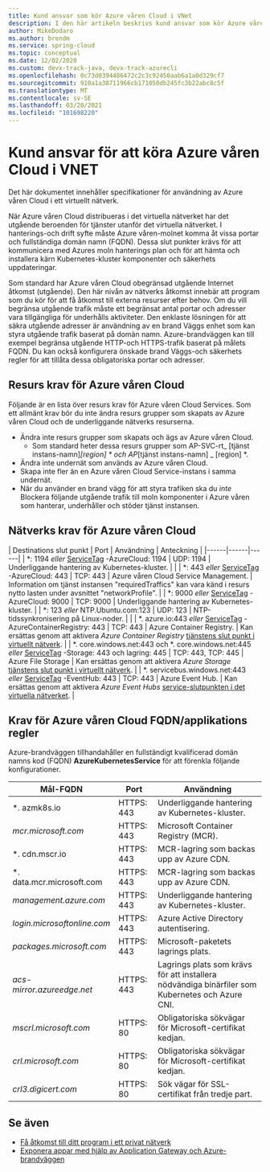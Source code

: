 ```yaml
---
title: Kund ansvar som kör Azure våren Cloud i VNet
description: I den här artikeln beskrivs kund ansvar som kör Azure våren Cloud i VNet.
author: MikeDodaro
ms.author: brendm
ms.service: spring-cloud
ms.topic: conceptual
ms.date: 12/02/2020
ms.custom: devx-track-java, devx-track-azurecli
ms.openlocfilehash: 0c73d0394486472c2c3c92450aab6a1a0d329cf7
ms.sourcegitcommit: 910a1a38711966cb171050db245fc3b22abc8c5f
ms.translationtype: MT
ms.contentlocale: sv-SE
ms.lasthandoff: 03/20/2021
ms.locfileid: "101698220"
---
```

# <a name="customer-responsibilities-for-running-azure-spring-cloud-in-vnet"></a>Kund ansvar för att köra Azure våren Cloud i VNET
Det här dokumentet innehåller specifikationer för användning av Azure våren Cloud i ett virtuellt nätverk.

När Azure våren Cloud distribueras i det virtuella nätverket har det utgående beroenden för tjänster utanför det virtuella nätverket. I hanterings-och drift syfte måste Azure våren-molnet komma åt vissa portar och fullständiga domän namn (FQDN). Dessa slut punkter krävs för att kommunicera med Azures moln hanterings plan och för att hämta och installera kärn Kubernetes-kluster komponenter och säkerhets uppdateringar.

Som standard har Azure våren Cloud obegränsad utgående Internet åtkomst (utgående). Den här nivån av nätverks åtkomst innebär att program som du kör för att få åtkomst till externa resurser efter behov. Om du vill begränsa utgående trafik måste ett begränsat antal portar och adresser vara tillgängliga för underhålls aktiviteter. Den enklaste lösningen för att säkra utgående adresser är användning av en brand Väggs enhet som kan styra utgående trafik baserat på domän namn. Azure-brandväggen kan till exempel begränsa utgående HTTP-och HTTPS-trafik baserat på målets FQDN. Du kan också konfigurera önskade brand Väggs-och säkerhets regler för att tillåta dessa obligatoriska portar och adresser.

## <a name="azure-spring-cloud-resource-requirements"></a>Resurs krav för Azure våren Cloud 

Följande är en lista över resurs krav för Azure våren Cloud Services. Som ett allmänt krav bör du inte ändra resurs grupper som skapats av Azure våren Cloud och de underliggande nätverks resurserna.
- Ändra inte resurs grupper som skapats och ägs av Azure våren Cloud.
  - Som standard heter dessa resurs grupper som AP-SVC-rt_ [tjänst instans-namn]_[region] * och AP_[tjänst instans-namn] _ [region] *.
- Ändra inte undernät som används av Azure våren Cloud.
- Skapa inte fler än en Azure våren Cloud Service-instans i samma undernät.
- När du använder en brand vägg för att styra trafiken ska du *inte* Blockera följande utgående trafik till moln komponenter i Azure våren som hanterar, underhåller och stöder tjänst instansen.

## <a name="azure-spring-cloud-network-requirements"></a>Nätverks krav för Azure våren Cloud

  | Destinations slut punkt | Port | Användning | Anteckning |
  |------|------|------|
  | *: 1194 *eller* [ServiceTag](../virtual-network/service-tags-overview.md#available-service-tags) -AzureCloud: 1194 | UDP: 1194 | Underliggande hantering av Kubernetes-kluster. | |
  | *: 443 *eller* [ServiceTag](../virtual-network/service-tags-overview.md#available-service-tags) -AzureCloud: 443 | TCP: 443 | Azure våren Cloud Service Management. | Information om tjänst instansen "requiredTraffics" kan vara känd i resurs nytto lasten under avsnittet "networkProfile". |
  | *: 9000 *eller* [ServiceTag](../virtual-network/service-tags-overview.md#available-service-tags) -AzureCloud: 9000 | TCP: 9000 | Underliggande hantering av Kubernetes-kluster. |
  | *: 123 *eller* NTP.Ubuntu.com:123 | UDP: 123 | NTP-tidssynkronisering på Linux-noder. | |
  | *. azure.io:443 *eller* [ServiceTag](../virtual-network/service-tags-overview.md#available-service-tags) -AzureContainerRegistry: 443 | TCP: 443 | Azure Container Registry. | Kan ersättas genom att aktivera *Azure Container Registry* [tjänstens slut punkt i virtuellt nätverk](../virtual-network/virtual-network-service-endpoints-overview.md). |
  | *. core.windows.net:443 och *. core.windows.net:445 *eller* [ServiceTag](../virtual-network/service-tags-overview.md#available-service-tags) -Storage: 443 och lagring: 445 | TCP: 443, TCP: 445 | Azure File Storage | Kan ersättas genom att aktivera *Azure Storage* [tjänstens slut punkt i virtuellt nätverk](../virtual-network/virtual-network-service-endpoints-overview.md). |
  | *. servicebus.windows.net:443 *eller* [ServiceTag](../virtual-network/service-tags-overview.md#available-service-tags) -EventHub: 443 | TCP: 443 | Azure Event Hub. | Kan ersättas genom att aktivera *Azure Event Hubs* [service-slutpunkten i det virtuella nätverket](../virtual-network/virtual-network-service-endpoints-overview.md). |
  

## <a name="azure-spring-cloud-fqdn-requirements--application-rules"></a>Krav för Azure våren Cloud FQDN/applikations regler

Azure-brandväggen tillhandahåller en fullständigt kvalificerad domän namns kod (FQDN) **AzureKubernetesService** för att förenkla följande konfigurationer.

  | Mål-FQDN | Port | Användning |
  |------|------|------|
  | *. azmk8s.io | HTTPS: 443 | Underliggande hantering av Kubernetes-kluster. |
  | <i>mcr.microsoft.com</i> | HTTPS: 443 | Microsoft Container Registry (MCR). |
  | *. cdn.mscr.io | HTTPS: 443 | MCR-lagring som backas upp av Azure CDN. |
  | *. data.mcr.microsoft.com | HTTPS: 443 | MCR-lagring som backas upp av Azure CDN. |
  | <i>management.azure.com</i> | HTTPS: 443 | Underliggande hantering av Kubernetes-kluster. |
  | <i>login.microsoftonline.com</i> | HTTPS: 443 | Azure Active Directory autentisering. |
  |<i>packages.microsoft.com</i>    | HTTPS: 443 | Microsoft-paketets lagrings plats. |
  | <i>acs-mirror.azureedge.net</i> | HTTPS: 443 | Lagrings plats som krävs för att installera nödvändiga binärfiler som Kubernetes och Azure CNI. |
  | *mscrl.microsoft.com* | HTTPS: 80 | Obligatoriska sökvägar för Microsoft-certifikat kedjan. |
  | *crl.microsoft.com* | HTTPS: 80 | Obligatoriska sökvägar för Microsoft-certifikat kedjan. |
  | *crl3.digicert.com* | HTTPS: 80 | Sök vägar för SSL-certifikat från tredje part. |

## <a name="see-also"></a>Se även
* [Få åtkomst till ditt program i ett privat nätverk](spring-cloud-access-app-virtual-network.md)
* [Exponera appar med hjälp av Application Gateway och Azure-brandväggen](spring-cloud-expose-apps-gateway-azure-firewall.md)